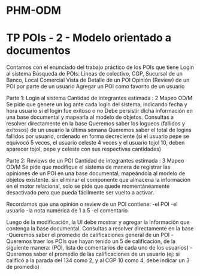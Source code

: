 # PHM-ODM
# TP POIs - 2 - Modelo orientado a documentos
Contamos con el enunciado del trabajo práctico de los POIs que tiene
Login al sistema
Búsqueda de POIs: Líneas de colectivo, CGP, Sucursal de un Banco, Local Comercial
Vista de Detalle de un POI
Opinión (Review) de un POI por parte de un usuario
Agregar un POI como favorito de un usuario

Parte 1: Login al sistema
Cantidad de integrantes estimada : 2
Mapeo OD/M
Se pide que genere un log ante cada login del sistema, indicando
fecha y hora
usuario
si el login fue exitoso o no
Debe persistir dicha información en una base documental y mapearla al modelo de objetos.
Consultas a resolver directamente en la base
Queremos saber los logueos (fallidos y exitosos) de un usuario la última semana
Queremos saber el total de logins fallidos por usuario, ordenado en forma decreciente (si el usuario pepe se equivocó 5 veces, el usuario celeste 4 veces y el usuario tojol 10, deben aparecer tojol, pepe y celeste con sus respectivas cantidades)

Parte 2: Reviews de un POI
Cantidad de integrantes estimada : 3
Mapeo OD/M
Se pide que modifique el sistema de manera de registrar las opiniones de un POI en una base documental, 
mapeándola al modelo de objetos existente. 
sin eliminar el componente que almacena la información en el motor relacional, solo se pide que quede momentáneamente desactivado pero que pueda fácilmente ser vuelto a activar.

Recordamos que una opinión o review de un POI contiene:
-el POI
-el usuario
-la nota numérica de 1 a 5
-el comentario

Luego de la modificación, la UI debe mostrar y agregar la información que contenga la base documental.
Consultas a resolver directamente en la base
-Queremos saber el promedio de calificaciones general de un POI
-Queremos traer los POIs que hayan tenido un 5 de calificación, de la siguiente manera: (POI, lista de comentarios de cada uno de los usuarios)
-Queremos saber el promedio de las calificaciones de un usuario (ej: si calificó a la parada del 134 como 2, y al CGP 10 como 4, debe indicar un 3 de promedio)


